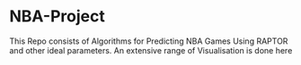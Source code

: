 # NBA-Project
This Repo consists of Algorithms for Predicting NBA Games Using RAPTOR and other ideal parameters. An extensive range of Visualisation is done here
